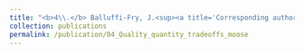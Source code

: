 ```yaml
---
title: "<b>4\\.</b> Balluffi-Fry, J.<sup><a title='Corresponding author'>✉</a></sup>, Leroux, S. J., Wiersma, Y. F., Heckford, T. R., <u>Rizzuto, M.</u>, Richmond, I. C., Vander Wal, E. [*in review*]. **Quantity-quality trade-offs revealed using a multiscale test of herbivore resource selection on elemental landscapes.**"
collection: publications
permalink: /publication/04_Quality_quantity_tradeoffs_moose
---
```

